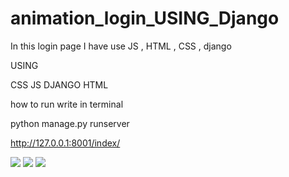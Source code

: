 # animation_login_USING_Django
In this login page I have use JS , HTML , CSS , django



USING 

CSS
JS
DJANGO
HTML


how to run 
write in terminal 

python manage.py runserver 

http://127.0.0.1:8001/index/

![](https://github.com/mPooja-15/animation_login_USING_Django/blob/master/image/1.PNG)
![](https://github.com/mPooja-15/animation_login_USING_Django/blob/master/image/2.PNG)
![](https://github.com/mPooja-15/animation_login_USING_Django/blob/master/image/3.PNG)

